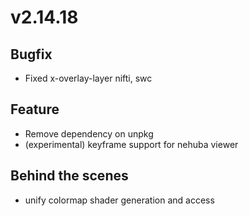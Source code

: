# v2.14.18

## Bugfix

- Fixed x-overlay-layer nifti, swc

## Feature

- Remove dependency on unpkg
- (experimental) keyframe support for nehuba viewer

## Behind the scenes

- unify colormap shader generation and access
